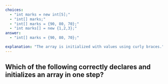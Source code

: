 ```yaml
---
choices:
  - "int marks = new int[5];"
  - "int[] marks;"
  - "int[] marks = {90, 80, 70};"
  - "int marks[] = new {1,2,3};"
answer:
  - "int[] marks = {90, 80, 70};"

explanation: "The array is initialized with values using curly braces."
---
```


## Which of the following correctly declares and initializes an array in one step?
